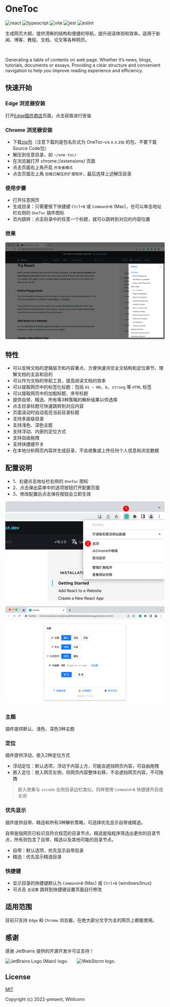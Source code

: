 # OneToc

![react](https://badges.aleen42.com/src/react.svg)
![typescript](https://badges.aleen42.com/src/typescript.svg)
![vite](https://badges.aleen42.com/src/vitejs.svg)
![jest](https://badges.aleen42.com/src/jest_1.svg)
![eslint](https://badges.aleen42.com/src/eslint.svg)

生成网页大纲，提供清晰的结构和便捷的导航，提升阅读体验和效率。适用于新闻、博客、教程、文档、论文等各种网页。

<br/>

Generating a table of contents on web page. Whether it’s news, blogs, tutorials, documents or essays. Providing a clear structure and convenient navigation to help you improve reading experience and efficiency.

## 快速开始

### Edge 浏览器安装

打开[Edge插件商店](https://microsoftedge.microsoft.com/addons/detail/onetoc/jkgapfniamkoblbmbhdjlnfklihlpjmc)页面，点击获取进行安装

### Chrome 浏览器安装

- 下载[zip包](https://github.com/Whilconn/one-toc/releases)（注意下载的是包名形式为 OneToc-vx.x.x.zip 的包，不要下载Source Code包）
- 解压到任意目录，如 `~/one-toc/`
- 在浏览器打开 chrome://extensions/ 页面
- 点击页面右上角开启 `开发者模式`
- 点击页面左上角 `加载已解压的扩展程序`，最后选择上述解压目录

### 使用步骤

- 打开任意网页
- 生成目录：只需要按下快捷键 `Ctrl+B` 或 `Command+B` (Mac)，也可以单击地址栏右侧的 `OneToc` 插件图标
- 页内跳转：点击目录中的任意一个标题，就可以跳转到对应的内容位置

### 效果

![screenshots](screenshots/content.png)

## 特性

- 可以反映文档的逻辑层次和内容重点，方便快速浏览全文结构和定位章节、理解文档的主旨和目的
- 可以作为文档的导航工具，提高阅读文档的效率
- 可以提取网页中的标签化标题：包括 `H1 ~ H6`、`b`、`strong` 等 `HTML` 标签
- 可以提取网页中的加粗标题、序号标题
- 提供自带、精选、所有等3种策略的解析结果以供选择
- 点击目录标题可快速跳转到对应内容
- 页面滚动时自动高亮当前目录标题
- 支持多层级目录
- 支持浅色、深色主题
- 支持浮动、内嵌的定位方式
- 支持自由拖拽
- 支持快捷键开关
- 在本地分析网页内容并生成目录，不会收集或上传任何个人信息和浏览数据

## 配置说明

- 1、右键点击地址栏右侧的 `OneToc` 图标
- 2、点击弹出菜单中的选项按钮打开配置页面
- 3、修改配置后点击保存按钮会立即生效

![options](screenshots/open-options-page.png)

![options](screenshots/options-page.png)

### 主题

插件提供默认、浅色、深色3种主题

### 定位

插件提供浮动、嵌入2种定位方式

- 浮动定位：默认选项，浮动于内容上方，可能会遮挡网页内容，可自由拖拽
- 嵌入定位：嵌入网页左侧，将网页内容整体右移，不会遮挡网页内容，不可拖拽

> 嵌入效果与 `vscode` 左侧目录边栏类似，同样使用 `Command+B` 快捷键开启或关闭

### 优先显示

插件提供自带、精选和所有3种解析策略，可选择优先显示自带或精选。

自带是指网页已标识且符合规范的目录节点，精选是指程序筛选出更优的目录节点，所有则包含了自带、精选以及其他可能的目录节点。

- 自带：默认选项，优先显示自带目录
- 精选：优先显示精选目录

### 快捷键

- 显示目录的快捷键默认为 `Command+B` (Mac) 或 `Ctrl+B` (windows/linux)
- 可点击 `去设置` 跳转到快捷键设置页面自行修改

## 适用范围
目前只支持 `Edge` 和 `Chrome` 浏览器，在绝大部分文字为主的网页上都能使用。

## 感谢

感谢 JetBrains 提供的开源开发许可证支持！<br>

<img src="https://resources.jetbrains.com/storage/products/company/brand/logos/jb_beam.svg" width="50px" alt="JetBrains Logo (Main) logo.">&emsp;&emsp;<img src="https://resources.jetbrains.com/storage/products/company/brand/logos/WebStorm_icon.svg" width="50px" alt="WebStorm logo.">

## License

[MIT](./LICENSE)

Copyright (c) 2022-present, Whilconn
